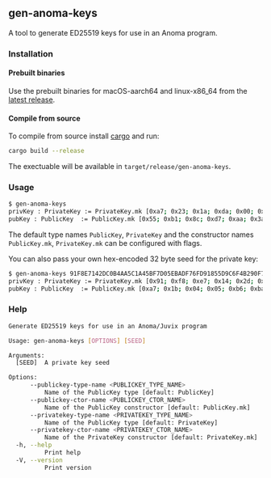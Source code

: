 ## gen-anoma-keys

A tool to generate ED25519 keys for use in an Anoma program.

### Installation

#### Prebuilt binaries

Use the prebuilt binaries for macOS-aarch64 and linux-x86_64 from the [latest release](https://github.com/paulcadman/gen-anoma-keys/releases/latest).

#### Compile from source

To compile from source install [cargo](https://rustup.rs) and run:

``` sh
cargo build --release
```

The exectuable will be available in `target/release/gen-anoma-keys`.

### Usage

``` sh
$ gen-anoma-keys
privKey : PrivateKey := PrivateKey.mk [0xa7; 0x23; 0x1a; 0xda; 0x00; 0x7f; 0x51; 0x98; 0x26; 0xd9; 0xeb; 0x0c; 0x00; 0xed; 0x03; 0xf5; 0xd2; 0x2f; 0x63; 0xd7; 0xb5; 0xb2; 0xa1; 0x7e; 0x94; 0x3b; 0x50; 0x85; 0xd6; 0x7f; 0x5f; 0xe3; 0x55; 0xb1; 0x8c; 0xd7; 0xaa; 0x3a; 0x6f; 0xd0; 0x08; 0x3e; 0xdd; 0x9f; 0xc3; 0x54; 0x97; 0x8d; 0xbe; 0x3f; 0xce; 0x1d; 0x90; 0x22; 0x9f; 0x5a; 0x37; 0xd9; 0x37; 0x28; 0x4e; 0x02; 0x11; 0x09];
pubKey : PublicKey  := PublicKey.mk [0x55; 0xb1; 0x8c; 0xd7; 0xaa; 0x3a; 0x6f; 0xd0; 0x08; 0x3e; 0xdd; 0x9f; 0xc3; 0x54; 0x97; 0x8d; 0xbe; 0x3f; 0xce; 0x1d; 0x90; 0x22; 0x9f; 0x5a; 0x37; 0xd9; 0x37; 0x28; 0x4e; 0x02; 0x11; 0x09];
```

The default type names `PublicKey`, `PrivateKey` and the constructor names `PublicKey.mk`, `PrivateKey.mk` can be configured with flags.

You can also pass your own hex-encoded 32 byte seed for the private key:

``` sh
$ gen-anoma-keys 91F8E7142DC0B4AA5C1A45BF7D05EBADF76FD91855D9C6F4B290F756E0B708C6
privKey : PrivateKey := PrivateKey.mk [0x91; 0xf8; 0xe7; 0x14; 0x2d; 0xc0; 0xb4; 0xaa; 0x5c; 0x1a; 0x45; 0xbf; 0x7d; 0x05; 0xeb; 0xad; 0xf7; 0x6f; 0xd9; 0x18; 0x55; 0xd9; 0xc6; 0xf4; 0xb2; 0x90; 0xf7; 0x56; 0xe0; 0xb7; 0x08; 0xc6; 0xa7; 0x1b; 0x04; 0x05; 0xb6; 0xba; 0x43; 0x4d; 0x69; 0xbf; 0xc0; 0x34; 0x5f; 0x23; 0x9d; 0xc4; 0xe5; 0xf1; 0xad; 0x73; 0x64; 0x55; 0x47; 0x73; 0x41; 0xf0; 0x91; 0xce; 0x5a; 0xac; 0x01; 0x34];
pubKey : PublicKey  := PublicKey.mk [0xa7; 0x1b; 0x04; 0x05; 0xb6; 0xba; 0x43; 0x4d; 0x69; 0xbf; 0xc0; 0x34; 0x5f; 0x23; 0x9d; 0xc4; 0xe5; 0xf1; 0xad; 0x73; 0x64; 0x55; 0x47; 0x73; 0x41; 0xf0; 0x91; 0xce; 0x5a; 0xac; 0x01; 0x34];
```

### Help

``` sh
Generate ED25519 keys for use in an Anoma/Juvix program

Usage: gen-anoma-keys [OPTIONS] [SEED]

Arguments:
  [SEED]  A private key seed

Options:
      --publickey-type-name <PUBLICKEY_TYPE_NAME>
          Name of the PublicKey type [default: PublicKey]
      --publickey-ctor-name <PUBLICKEY_CTOR_NAME>
          Name of the PublicKey constructor [default: PublicKey.mk]
      --privatekey-type-name <PRIVATEKEY_TYPE_NAME>
          Name of the PublicKey type [default: PrivateKey]
      --privatekey-ctor-name <PRIVATEKEY_CTOR_NAME>
          Name of the PrivateKey constructor [default: PrivateKey.mk]
  -h, --help
          Print help
  -V, --version
          Print version
```
